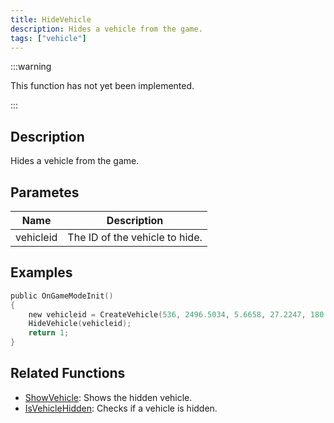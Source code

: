 ```yaml
---
title: HideVehicle
description: Hides a vehicle from the game.
tags: ["vehicle"]
---
```


<VersionWarn version='omp v1.1.0.2612' />

:::warning

This function has not yet been implemented.

:::

## Description

Hides a vehicle from the game.

## Parametes

| Name      | Description                    |
|-----------|--------------------------------|
| vehicleid | The ID of the vehicle to hide. |

## Examples

```c
public OnGameModeInit()
{
    new vehicleid = CreateVehicle(536, 2496.5034, 5.6658, 27.2247, 180.0000, -1, -1, 60);
    HideVehicle(vehicleid);
    return 1;
}
```

## Related Functions

- [ShowVehicle](ShowVehicle): Shows the hidden vehicle.
- [IsVehicleHidden](IsVehicleHidden): Checks if a vehicle is hidden.
